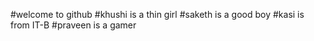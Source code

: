 #welcome to github
#khushi is a thin girl
#saketh is a good boy
#kasi is from IT-B
#praveen is a gamer
